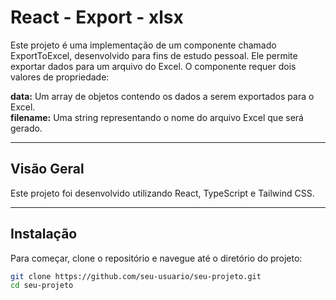 # React - Export - xlsx

Este projeto é uma implementação de um componente chamado ExportToExcel, desenvolvido para fins de estudo pessoal. Ele permite exportar dados para um arquivo do Excel. O componente requer dois valores de propriedade:

<b>data:</b> Um array de objetos contendo os dados a serem exportados para o Excel.<br>
<b>filename:</b> Uma string representando o nome do arquivo Excel que será gerado.


---

## Visão Geral

Este projeto foi desenvolvido utilizando React, TypeScript e Tailwind CSS.

---

## Instalação

Para começar, clone o repositório e navegue até o diretório do projeto:

```bash
git clone https://github.com/seu-usuario/seu-projeto.git
cd seu-projeto
